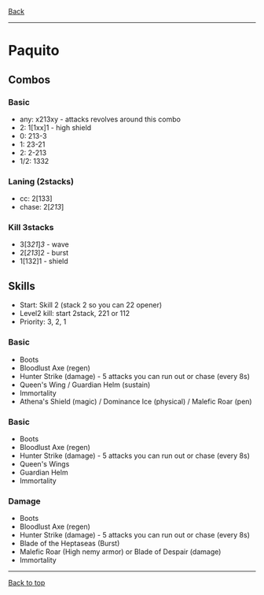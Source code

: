 [Back](../)

----

# Paquito

## Combos

### Basic
- any: x213xy - attacks revolves around this combo
- 2: 1[1xx]1 - high shield
- 0: 213-3
- 1: 23-21
- 2: 2-213
- 1/2: 1332


### Laning (2stacks)
- cc: 2[133]
- chase: 2[*213*]

### Kill 3stacks
- 3[3*21*]*3* - wave
- 2[*213*]2 - burst
- 1[132]1 - shield



## Skills
- Start: Skill 2 (stack 2 so you can 22 opener)
- Level2 kill: start 2stack, 221 or 112
- Priority: 3, 2, 1

### Basic
- Boots
- Bloodlust Axe (regen)
- Hunter Strike (damage) - 5 attacks you can run out or chase (every 8s)
- Queen's Wing / Guardian Helm (sustain)
- Immortality
- Athena's Shield (magic) / Dominance Ice (physical) / Malefic Roar (pen)

### Basic
- Boots
- Bloodlust Axe (regen)
- Hunter Strike (damage) - 5 attacks you can run out or chase (every 8s)
- Queen's Wings
- Guardian Helm
- Immortality

### Damage
- Boots
- Bloodlust Axe (regen)
- Hunter Strike (damage) - 5 attacks you can run out or chase (every 8s)
- Blade of the Heptaseas (Burst)
- Malefic Roar (High nemy armor) or Blade of Despair (damage)
- Immortality


----

[Back to top](./#)
